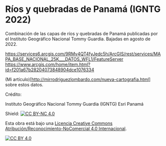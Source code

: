# Ríos y quebradas de Panamá (IGNTG 2022)

Combinación de las capas de ríos y quebradas de Panamá publicadas por el Instituto Geográfico Nacional Tommy Guardia. Bajadas en agosto de 2022.

https://services6.arcgis.com/9RMv4QT4fyJedc5h/ArcGIS/rest/services/MAPA_BASE_NACIONAL_25K___DATOS_WFL1/FeatureServer
https://www.arcgis.com/home/item.html?id=f201a67b28204073848904dce1076334

(Mi artículo)[http://mirrodriguezlombardo.com/nueva-cartografia.html] sobre estos datos.

Crédito:

Instituto Geográfico Nacional Tommy Guardia (IGNTG)
Esri Panamá

Shield: [![CC BY-NC 4.0][cc-by-nc-shield]][cc-by-nc]

Esta obra está bajo una
[Licencia Creative Commons Atribución/Reconocimiento-NoComercial 4.0 Internacional][cc-by-nc].

[![CC BY 4.0][cc-by-nc-image]][cc-by-nc]

[cc-by-nc]: https://creativecommons.org/licenses/by-nc/4.0/deed.es
[cc-by-nc-image]: https://i.creativecommons.org/l/by-nc/4.0/88x31.png
[cc-by-nc-shield]: https://img.shields.io/badge/License-CC%20BY%20NC%204.0-lightgrey.svg
